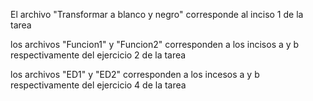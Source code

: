El archivo "Transformar a blanco y negro" corresponde al inciso 1 de la tarea

los archivos "Funcion1" y "Funcion2" corresponden a los incisos a y b respectivamente del ejercicio 2 de la tarea

los archivos "ED1" y "ED2" corresponden a los incesos a y b respectivamente del ejercicio 4 de la tarea
